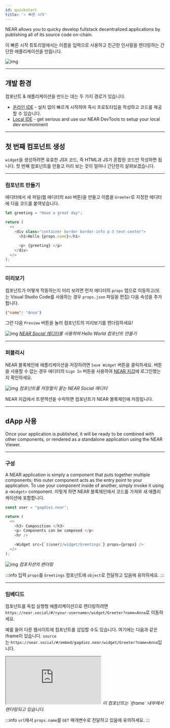 ```yaml
---
id: quickstart
title: '⭐ 빠른 시작'
---
```


NEAR allows you to quicky develop fullstack decentralized applications by publishing all of its source code on-chain.

이 빠른 시작 튜토리얼에서는 이름을 입력으로 사용하고 친근한 인사말을 렌더링하는 간단한 애플리케이션을 만듭니다.

![img](/docs/quickstart-1.png)

---

## 개발 환경

컴포넌트 & 애플리케이션을 만드는 데는 두 가지 경로가 있습니다.

- [온라인 IDE](https://near.org/sandbox) - 설치 없이 빠르게 시작하여 즉시 프로토타입을 작성하고 코드를 제공할 수 있습니다.
- [Local IDE](https://docs.near.org/bos/dev/intro) - get serious and use our NEAR DevTools to setup your local dev environment

---

## 첫 번째 컴포넌트 생성

`widget`을 생성하려면 유효한 JSX 코드, 즉 HTML과 JS가 혼합된 코드만 작성하면 됩니다. 첫 번째 컴포넌트를 만들고 미리 보는 것이 얼마나 간단한지 살펴보겠습니다.

<hr class="subsection" />

### 컴포넌트 만들기
에디터에서 새 파일(웹 에디터의 `Add` 버튼)을 만들고 이름을 `Greeter`로 지정한 에디터에 다음 코드를 붙여넣습니다.

```ts
let greeting = "Have a great day";

return (
  <>
    <div class="container border border-info p-3 text-center">
      <h1>Hello {props.name}</h1>

      <p> {greeting} </p>
    </div>
  </>
);
```

<hr class="subsection" />

### 미리보기
컴포넌트가 어떻게 작동하는지 미리 보려면 먼저 에디터의 `props` 탭으로 이동하고(또는 Visual Studio Code를 사용하는 경우 `props.json` 파일을 편집) 다음 속성을 추가합니다.

```json
{"name": "Anna"}
```

그런 다음 `Preview` 버튼을 눌러 컴포넌트의 미리보기를 렌더링하세요!

![img](/docs/quickstart-editor.png) *[NEAR Social 에디터](https://near.social/#/edit)를 사용하여 Hello World 컴포넌트 만들기*

<hr class="subsection" />

### 퍼블리시
NEAR 블록체인에 애플리케이션을 저장하려면 `Save Widget` 버튼을 클릭하세요. 버튼을 사용할 수 없는 경우 에디터의 `Sign In` 버튼을 사용하여 [NEAR 지갑](https://wallet.near.org)에 로그인했는지 확인하세요.

![img](/docs/quickstart-save.png) *컴포넌트를 저장할지 묻는 NEAR Social 에디터*

NEAR 지갑에서 트랜잭션을 수락하면 컴포넌트가 NEAR 블록체인에 저장됩니다.

<hr class="subsection" />

## dApp 사용
Once your application is published, it will be ready to be combined with other components, or rendered as a standalone application  using the NEAR Viewer.

<hr class="subsection" />

### 구성
A NEAR application is simply a component that puts together multiple components; this outer component acts as the entry point to your application. To use your component inside of another, simply invoke it using a `<Widget>` component. 이렇게 하면 NEAR 블록체인에서 코드를 가져와 새 애플리케이션에 포함합니다.

```ts
const user = "gagdiez.near";

return (
  <>
    <h3> Composition </h3>
    <p> Components can be composed </p>
    <hr />

    <Widget src={`${user}/widget/Greetings`} props={props} />
  </>
);
```

![img](/docs/quickstart-composition.png) *컴포지션의 렌더링*

:::info
입력 `props`를 `Greetings` 컴포넌트에 `object`로 전달하고 있음에 유의하세요.
:::

<hr class="subsection" />

### 임베디드
컴포넌트를 독립 실행형 애플리케이션으로 렌더링하려면 `https://near.social/#/<your-username>/widget/Greeter?name=Anna`로 이동하세요.

예를 들어 다른 웹사이트에 컴포넌트를 삽입할 수도 있습니다. 여기에는 다음과 같은 iframe이 있습니다. `source`는 `https://near.social/#/embed/gagdiez.near/widget/Greeter?name=Anna`입니다.
<iframe style={{"width": "100%", "height":"130px"}} src="https://near.social/#/embed/gagdiez.near/widget/Greeter?name=Anna"></iframe>
<em>이 컴포넌트는 `iframe` 내부에서 렌더링되고 있습니다.</em>

:::info
`url`에서 `props.name`를 `GET` 매개변수로 전달하고 있음에 유의하세요.
:::
